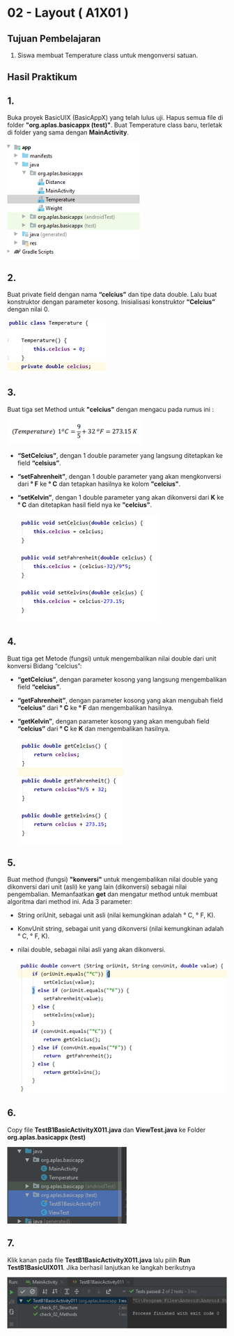 # 02 - Layout ( A1X01 )


## Tujuan Pembelajaran

1. Siswa membuat Temperature class untuk mengonversi satuan.

## Hasil Praktikum 

## 1.
Buka proyek BasicUIX (BasicAppX) yang telah lulus uji.
Hapus semua file di folder **"org.aplas.basicappx (test)"**.
Buat Temperature class baru, terletak di folder yang sama dengan **MainActivity**.

![Teks alternatif](img/B1X01/1.PNG)

## 2.
Buat private field dengan nama **“celcius”** dan tipe data double.
Lalu buat konstruktor dengan parameter kosong. Inisialisasi konstruktor
**“Celcius”** dengan nilai 0.

![Teks alternatif](img/B1X01/2.PNG)


## 3. 
Buat tiga set Method untuk **"celcius"** dengan mengacu pada rumus ini :

![Teks alternatif](img/B1X01/3.PNG)

- **“SetCelcius”**, dengan 1 double parameter yang langsung ditetapkan ke field **“celsius”**.
- **“setFahrenheit”**, dengan 1 double parameter yang akan mengkonversi dari **° F** ke **° C** dan
tetapkan hasilnya ke kolom **"celcius"**.
- **“setKelvin”**, dengan 1 double parameter yang akan dikonversi dari **K** ke **° C** dan ditetapkan
hasil field nya ke **"celcius"**.

  ![Teks alternatif](img/B1X01/3.1.PNG)

## 4.
Buat tiga get Metode (fungsi) untuk mengembalikan nilai double dari unit konversi
Bidang “celcius”:
- **“getCelcius”**, dengan parameter kosong yang langsung mengembalikan field **“celcius”**.
- **“getFahrenheit”**, dengan parameter kosong yang akan mengubah field **“celcius”** dari **° C**
ke **° F** dan mengembalikan hasilnya.
- **“getKelvin”**, dengan parameter kosong yang akan mengubah field **“celcius”** dari **° C** ke **K**
dan mengembalikan hasilnya.

  ![Teks alternatif](img/B1X01/4.PNG)

## 5. 
Buat method (fungsi) **"konversi"** untuk mengembalikan nilai double yang dikonversi dari
unit (asli) ke yang lain (dikonversi) sebagai nilai pengembalian. Memanfaatkan **get** dan
mengatur method untuk membuat algoritma dari method ini. Ada 3 parameter:
- String oriUnit, sebagai unit asli (nilai kemungkinan adalah ° C, ° F, K).
- KonvUnit string, sebagai unit yang dikonversi (nilai kemungkinan adalah ° C, ° F, K).
- nilai double, sebagai nilai asli yang akan dikonversi. 

  ![Teks alternatif](img/B1X01/5.PNG)

## 6.

Copy file **TestB1BasicActivityX011.java** dan **ViewTest.java** ke
Folder **org.aplas.basicappx (test)**

![Teks alternatif](img/B1X01/6.PNG)

## 7.

Klik kanan pada file **TestB1BasicActivityX011.java** lalu pilih **Run TestB1BasicUIX011**. Jika berhasil lanjutkan ke langkah berikutnya 

![Teks alternatif](img/B1X01/7.PNG)




